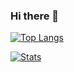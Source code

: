 ### Hi there 👋

[![Top Langs](https://github-readme-stats.vercel.app/api/top-langs/?username=Darren-Lionardo&hide=asp.net&layout=compact&theme=tokyonight)](https://github.com/Darren-Lionardo)

[![Stats](https://github-readme-stats.vercel.app/api?username=Darren-Lionardo&theme=tokyonight&hide_borders=True&custom_title=Darren%27s%20GitHub%20Stats&title_color=22a4b3&count_private=true&show_icons=true)](https://github.com/Darren-Lionardo)

